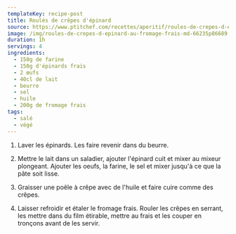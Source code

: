 ```yaml
---
templateKey: recipe-post
title: Roulés de crêpes d'épinard
source: https://www.ptitchef.com/recettes/aperitif/roules-de-crepes-d-epinard-au-fromage-frais-fid-1547552
image: /img/roules-de-crepes-d-epinard-au-fromage-frais-md-66235p86689.jpg
duration: 1h
servings: 4
ingredients:
  - 150g de farine
  - 150g d'épinards frais
  - 2 œufs
  - 40cl de lait
  - beurre
  - sel
  - huile
  - 200g de fromage frais
tags:
  - salé
  - végé
---
```

1. Laver les épinards. Les faire revenir dans du beurre.

2. Mettre le lait dans un saladier, ajouter l'épinard cuit et mixer au mixeur plongeant. Ajouter les oeufs, la farine, le sel et mixer jusqu'à ce que la pâte soit lisse.

3. Graisser une poêle à crêpe avec de l'huile et faire cuire comme des crêpes.

4. Laisser refroidir et étaler le fromage frais. Rouler les crêpes en serrant, les mettre dans du film étirable, mettre au frais et les couper en tronçons avant de les servir.
